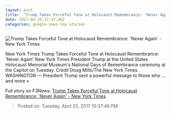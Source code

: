 ```yaml
---
layout: post
title:  "Trump Takes Forceful Tone at Holocaust Remembrance: 'Never Again' - New York Times"
date: 2017-04-25 17:37:46Z
categories: google-news-top-stories
---
```


![Trump Takes Forceful Tone at Holocaust Remembrance: 'Never Again' - New York Times](https://static01.nyt.com/images/2017/04/26/us/politics/26TRUMP/26TRUMP-facebookJumbo.jpg)

New York Times Trump Takes Forceful Tone at Holocaust Remembrance: 'Never Again' New York Times President Trump at the United States Holocaust Memorial Museum's National Days of Remembrance ceremony at the Capitol on Tuesday. Credit Doug Mills/The New York Times. WASHINGTON — President Trump sent a powerful message to those who ... and more »


Full story on F3News: [Trump Takes Forceful Tone at Holocaust Remembrance: 'Never Again' - New York Times](http://www.f3nws.com/n/RkgkBF)

> Posted on: Tuesday, April 25, 2017 10:37:46 PM
